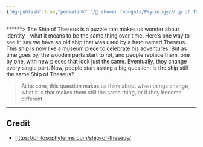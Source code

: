 ```yaml
---
{"dg-publish":true,"permalink":"/🚿 shower thoughts/Psycology/Ship of Theseus/","dgPassFrontmatter":true}
---
```


******> The Ship of Theseus is a puzzle that makes us wonder about identity—what it means to be the same thing over time. Here’s one way to see it: say we have an old ship that was used by a hero named Theseus. This ship is now like a museum piece to celebrate his adventures. But as time goes by, the wooden parts start to rot, and people replace them, one by one, with new pieces that look just the same. Eventually, they change every single part. Now, people start asking a big question: Is the ship still the same Ship of Theseus?

>At its core, this question makes us think about when things change, what it is that makes them still the same thing, or if they become different.


---
## Credit
- https://philosophyterms.com/ship-of-theseus/
